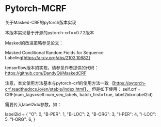 # Pytorch-MCRF
关于Masked-CRF的pytorch版本实现

本版本实现基于开源的pytorch-crf==0.7.2版本

Masked的改进策略参见论文：

Masked Conditional Random Fields for Sequence Labeling[https://arxiv.org/abs/2103.10682]

tensorflow版本的实现，请参见作者提供的代码：
https://github.com/DandyQi/MaskedCRF

注意，本文使用方法基本与pytorch-crf的使用方法一致
【https://pytorch-crf.readthedocs.io/en/stable/index.html】，
但是如下使用：
self.crf = CRF(num_tags=self.num_seq_labels, batch_first=True, label2idx=label2id)

需要传入label2idx参数，如：

label2id = {
     "O": 0,
     "B-PER": 1,
     "B-LOC": 2,
     "B-ORG": 3,
     "I-PER": 4,
     "I-LOC": 5,
     "I-ORG": 6,
 }

